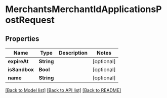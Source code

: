 # MerchantsMerchantIdApplicationsPostRequest

## Properties
Name | Type | Description | Notes
------------ | ------------- | ------------- | -------------
**expireAt** | **String** |  | [optional] 
**isSandbox** | **Bool** |  | [optional] 
**name** | **String** |  | [optional] 

[[Back to Model list]](../README.md#documentation-for-models) [[Back to API list]](../README.md#documentation-for-api-endpoints) [[Back to README]](../README.md)


